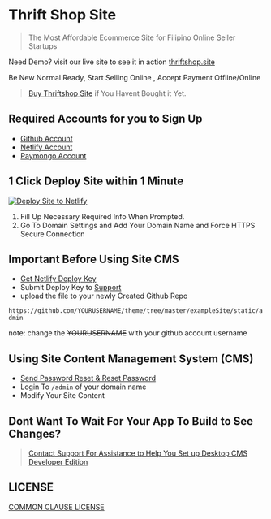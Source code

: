 # Thrift Shop Site

> The Most Affordable Ecommerce Site for Filipino Online Seller Startups

Need Demo? visit our live site to see it in action [thriftshop.site](https://thriftshop.site)

Be New Normal Ready, Start Selling Online , Accept Payment Offline/Online

> [Buy Thriftshop Site](https://thriftshop.site/products) if You Havent Bought it Yet.

## Required Accounts for you to Sign Up

- [Github Account](https://github.com/join)
- [Netlify Account](https://app.netlify.com/signup)
- [Paymongo Account](https://dashboard.paymongo.com/signup)

## 1 Click Deploy Site within 1 Minute

[![Deploy Site to Netlify](https://www.netlify.com/img/deploy/button.svg)](https://app.netlify.com/start/deploy?repository=https://github.com/thriftshop-site/theme&stack=cms)

1. Fill Up Necessary Required Info When Prompted.
2. Go To Domain Settings and Add Your Domain Name and Force HTTPS Secure Connection

## Important Before Using Site CMS

- [Get Netlify Deploy Key](https://docs.netlify.com/configure-builds/repo-permissions-linking/#deploy-keys)
- Submit Deploy Key to [Support](https://m.me/thriftshopsite)
- upload the file to your newly Created Github Repo

`https://github.com/YOURUSERNAME/theme/tree/master/exampleSite/static/admin`

note: change the ~~YOURUSERNAME~~ with your github account username

## Using Site Content Management System (CMS)
- [Send Password Reset & Reset Password](https://docs.netlify.com/visitor-access/identity/manage-existing-users/#user-password-recovery)
- Login To `/admin` of your domain name
- Modify Your Site Content

## Dont Want To Wait For Your App To Build to See Changes?

> [Contact Support For Assistance to Help You Set up Desktop CMS Developer Edition](https://m.me/thriftshopsite)


## LICENSE
[COMMON CLAUSE LICENSE](./LICENSE)
